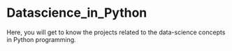 # Datascience_in_Python
Here, you will get to know the projects related to the data-science concepts in Python programming.
